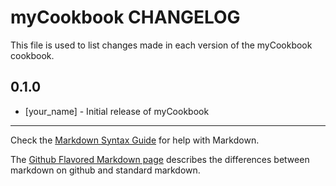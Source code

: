 myCookbook CHANGELOG
====================

This file is used to list changes made in each version of the myCookbook cookbook.

0.1.0
-----
- [your_name] - Initial release of myCookbook

- - -
Check the [Markdown Syntax Guide](http://daringfireball.net/projects/markdown/syntax) for help with Markdown.

The [Github Flavored Markdown page](http://github.github.com/github-flavored-markdown/) describes the differences between markdown on github and standard markdown.
